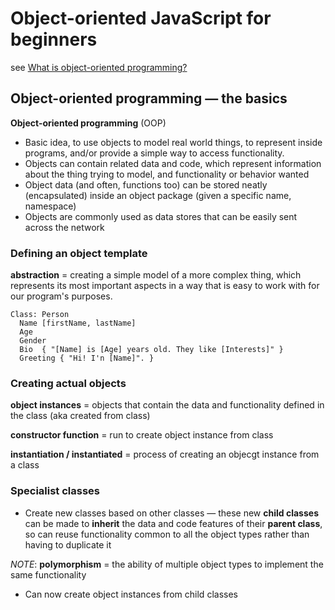 # Object-oriented JavaScript for beginners

see [What is object-oriented programming?](https://developer.mozilla.org/en-US/docs/Learn/JavaScript/Objects/Object-oriented_JS#Object-oriented_programming_from_10000_meters)

## Object-oriented programming — the basics

**Object-oriented programming** (OOP)

- Basic idea, to use objects to model real world things, to represent inside programs, and/or provide a simple way to access functionality.
- Objects can contain related data and code, which represent information about the thing trying to model, and functionality or behavior wanted
- Object data (and often, functions too) can be stored neatly (encapsulated) inside an object package (given a specific name, namespace)
- Objects are commonly used as data stores that can be easily sent across the network

### Defining an object template

**abstraction** = creating a simple model of a more complex thing, which represents its most important aspects in a way that is easy to work with for our program's purposes.

```vim
Class: Person
  Name [firstName, lastName]
  Age
  Gender
  Bio  { "[Name] is [Age] years old. They like [Interests]" }
  Greeting { "Hi! I'n [Name]". }
```

### Creating actual objects

**object instances** = objects that contain the data and functionality defined in the class (aka created from class)

**constructor function** = run to create object instance from class

**instantiation / instantiated** = process of creating an objecgt instance from a class

### Specialist classes

- Create new classes based on other classes — these new **child classes** can be made to **inherit** the data and code features of their **parent class**, so can reuse functionality common to all the object types rather than having to duplicate it

*NOTE*: **polymorphism** = the ability of multiple object types to implement the same functionality

- Can now create object instances from child classes